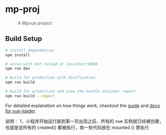 # mp-proj

> A Mpvue project

## Build Setup

``` bash
# install dependencies
npm install

# serve with hot reload at localhost:8080
npm run dev

# build for production with minification
npm run build

# build for production and view the bundle analyzer report
npm run build --report
```

For detailed explanation on how things work, checkout the [guide](http://vuejs-templates.github.io/webpack/) and [docs for vue-loader](http://vuejs.github.io/vue-loader).

说明：
1、小程序开始运行直到第一页出现之前，所有的 vue 实例就已经被创建，也就是说所有的 created() 都被执行，故一些代码放在 mounted () 里执行